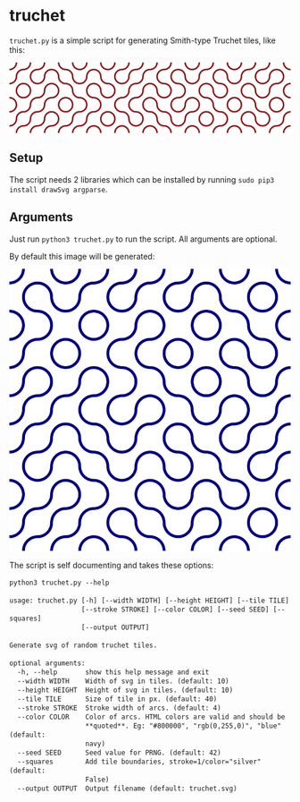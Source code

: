 # truchet

`truchet.py` is a simple script for generating Smith-type Truchet tiles, like this:

![Generated by: python3 truchet.py --width 20 --height 5 --color "#800000"](./imgs/banner.svg "Generated by: python3 truchet.py --width 20 --height 5 --color '#800000'")

## Setup

The script needs 2 libraries which can be installed by running `sudo pip3 install drawSvg argparse`.

## Arguments

Just run `python3 truchet.py` to run the script. All arguments are optional.

By default this image will be generated:

![default image](./imgs/truchet.svg "default image")

The script is self documenting and takes these options:
```
python3 truchet.py --help

usage: truchet.py [-h] [--width WIDTH] [--height HEIGHT] [--tile TILE]
                  [--stroke STROKE] [--color COLOR] [--seed SEED] [--squares]
                  [--output OUTPUT]

Generate svg of random truchet tiles.

optional arguments:
  -h, --help       show this help message and exit
  --width WIDTH    Width of svg in tiles. (default: 10)
  --height HEIGHT  Height of svg in tiles. (default: 10)
  --tile TILE      Size of tile in px. (default: 40)
  --stroke STROKE  Stroke width of arcs. (default: 4)
  --color COLOR    Color of arcs. HTML colors are valid and should be
                   **quoted**. Eg: "#800000", "rgb(0,255,0)", "blue" (default:
                   navy)
  --seed SEED      Seed value for PRNG. (default: 42)
  --squares        Add tile boundaries, stroke=1/color="silver" (default:
                   False)
  --output OUTPUT  Output filename (default: truchet.svg)
```
